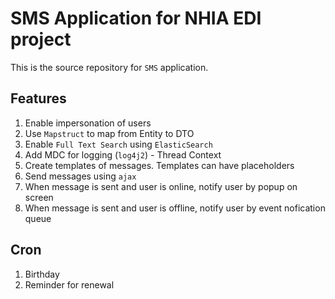 # SMS Application for NHIA EDI project
This is the source repository for `SMS` application.

## Features
1. Enable impersonation of users
2. Use `Mapstruct` to map from Entity to DTO
3. Enable `Full Text Search` using `ElasticSearch`
4. Add MDC for logging (`log4j2`) - Thread Context
5. Create templates of messages. Templates can have placeholders
6. Send messages using `ajax`
7. When message is sent and user is online, notify user by popup on screen
8. When message is sent and user is offline, notify user by event nofication queue

## Cron
1. Birthday
2. Reminder for renewal